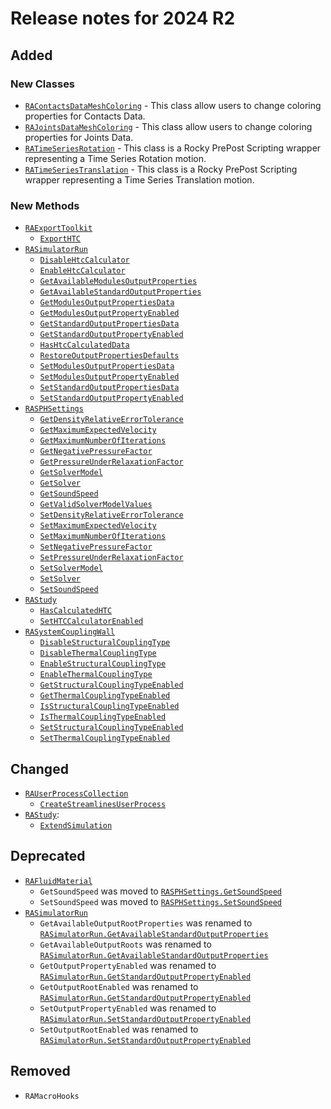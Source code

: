 <a id="release-notes-for-2024-r2"></a>

# Release notes for 2024 R2

<a id="added"></a>

## Added

<a id="new-classes"></a>

### New Classes

* [`RAContactsDataMeshColoring`](RAContactsDataMeshColoring.md) - This class allow users to change coloring properties for Contacts Data.
* [`RAJointsDataMeshColoring`](RAJointsDataMeshColoring.md) - This class allow users to change coloring properties for Joints Data.
* [`RATimeSeriesRotation`](RATimeSeriesRotation.md) - This class is a Rocky PrePost Scripting wrapper representing a Time Series Rotation motion.
* [`RATimeSeriesTranslation`](RATimeSeriesTranslation.md) - This class is a Rocky PrePost Scripting wrapper representing a Time Series Translation motion.

<a id="new-methods"></a>

### New Methods

* [`RAExportToolkit`](RAExportToolkit.md)
  * [`ExportHTC`](RAExportToolkit.md#generated.RAExportToolkit.ExportHTC)
* [`RASimulatorRun`](RASimulatorRun.md)
  * [`DisableHtcCalculator`](RASimulatorRun.md#generated.RASimulatorRun.DisableHtcCalculator)
  * [`EnableHtcCalculator`](RASimulatorRun.md#generated.RASimulatorRun.EnableHtcCalculator)
  * [`GetAvailableModulesOutputProperties`](RASimulatorRun.md#generated.RASimulatorRun.GetAvailableModulesOutputProperties)
  * [`GetAvailableStandardOutputProperties`](RASimulatorRun.md#generated.RASimulatorRun.GetAvailableStandardOutputProperties)
  * [`GetModulesOutputPropertiesData`](RASimulatorRun.md#generated.RASimulatorRun.GetModulesOutputPropertiesData)
  * [`GetModulesOutputPropertyEnabled`](RASimulatorRun.md#generated.RASimulatorRun.GetModulesOutputPropertyEnabled)
  * [`GetStandardOutputPropertiesData`](RASimulatorRun.md#generated.RASimulatorRun.GetStandardOutputPropertiesData)
  * [`GetStandardOutputPropertyEnabled`](RASimulatorRun.md#generated.RASimulatorRun.GetStandardOutputPropertyEnabled)
  * [`HasHtcCalculatedData`](RASimulatorRun.md#generated.RASimulatorRun.HasHtcCalculatedData)
  * [`RestoreOutputPropertiesDefaults`](RASimulatorRun.md#generated.RASimulatorRun.RestoreOutputPropertiesDefaults)
  * [`SetModulesOutputPropertiesData`](RASimulatorRun.md#generated.RASimulatorRun.SetModulesOutputPropertiesData)
  * [`SetModulesOutputPropertyEnabled`](RASimulatorRun.md#generated.RASimulatorRun.SetModulesOutputPropertyEnabled)
  * [`SetStandardOutputPropertiesData`](RASimulatorRun.md#generated.RASimulatorRun.SetStandardOutputPropertiesData)
  * [`SetStandardOutputPropertyEnabled`](RASimulatorRun.md#generated.RASimulatorRun.SetStandardOutputPropertyEnabled)
* [`RASPHSettings`](RASPHSettings.md)
  * [`GetDensityRelativeErrorTolerance`](RASPHSettings.md#generated.RASPHSettings.GetDensityRelativeErrorTolerance)
  * [`GetMaximumExpectedVelocity`](RASPHSettings.md#generated.RASPHSettings.GetMaximumExpectedVelocity)
  * [`GetMaximumNumberOfIterations`](RASPHSettings.md#generated.RASPHSettings.GetMaximumNumberOfIterations)
  * [`GetNegativePressureFactor`](RASPHSettings.md#generated.RASPHSettings.GetNegativePressureFactor)
  * [`GetPressureUnderRelaxationFactor`](RASPHSettings.md#generated.RASPHSettings.GetPressureUnderRelaxationFactor)
  * [`GetSolverModel`](RASPHSettings.md#generated.RASPHSettings.GetSolverModel)
  * [`GetSolver`](RASPHSettings.md#generated.RASPHSettings.GetSolver)
  * [`GetSoundSpeed`](RASPHSettings.md#generated.RASPHSettings.GetSoundSpeed)
  * [`GetValidSolverModelValues`](RASPHSettings.md#generated.RASPHSettings.GetValidSolverModelValues)
  * [`SetDensityRelativeErrorTolerance`](RASPHSettings.md#generated.RASPHSettings.SetDensityRelativeErrorTolerance)
  * [`SetMaximumExpectedVelocity`](RASPHSettings.md#generated.RASPHSettings.SetMaximumExpectedVelocity)
  * [`SetMaximumNumberOfIterations`](RASPHSettings.md#generated.RASPHSettings.SetMaximumNumberOfIterations)
  * [`SetNegativePressureFactor`](RASPHSettings.md#generated.RASPHSettings.SetNegativePressureFactor)
  * [`SetPressureUnderRelaxationFactor`](RASPHSettings.md#generated.RASPHSettings.SetPressureUnderRelaxationFactor)
  * [`SetSolverModel`](RASPHSettings.md#generated.RASPHSettings.SetSolverModel)
  * [`SetSolver`](RASPHSettings.md#generated.RASPHSettings.SetSolver)
  * [`SetSoundSpeed`](RASPHSettings.md#generated.RASPHSettings.SetSoundSpeed)
* [`RAStudy`](RAStudy.md)
  * [`HasCalculatedHTC`](RAStudy.md#generated.RAStudy.HasCalculatedHTC)
  * [`SetHTCCalculatorEnabled`](RAStudy.md#generated.RAStudy.SetHTCCalculatorEnabled)
* [`RASystemCouplingWall`](RASystemCouplingWall.md)
  * [`DisableStructuralCouplingType`](RASystemCouplingWall.md#generated.RASystemCouplingWall.DisableStructuralCouplingType)
  * [`DisableThermalCouplingType`](RASystemCouplingWall.md#generated.RASystemCouplingWall.DisableThermalCouplingType)
  * [`EnableStructuralCouplingType`](RASystemCouplingWall.md#generated.RASystemCouplingWall.EnableStructuralCouplingType)
  * [`EnableThermalCouplingType`](RASystemCouplingWall.md#generated.RASystemCouplingWall.EnableThermalCouplingType)
  * [`GetStructuralCouplingTypeEnabled`](RASystemCouplingWall.md#generated.RASystemCouplingWall.GetStructuralCouplingTypeEnabled)
  * [`GetThermalCouplingTypeEnabled`](RASystemCouplingWall.md#generated.RASystemCouplingWall.GetThermalCouplingTypeEnabled)
  * [`IsStructuralCouplingTypeEnabled`](RASystemCouplingWall.md#generated.RASystemCouplingWall.IsStructuralCouplingTypeEnabled)
  * [`IsThermalCouplingTypeEnabled`](RASystemCouplingWall.md#generated.RASystemCouplingWall.IsThermalCouplingTypeEnabled)
  * [`SetStructuralCouplingTypeEnabled`](RASystemCouplingWall.md#generated.RASystemCouplingWall.SetStructuralCouplingTypeEnabled)
  * [`SetThermalCouplingTypeEnabled`](RASystemCouplingWall.md#generated.RASystemCouplingWall.SetThermalCouplingTypeEnabled)

<a id="changed"></a>

## Changed

* [`RAUserProcessCollection`](RAUserProcessCollection.md)
  * [`CreateStreamlinesUserProcess`](RAUserProcessCollection.md#generated.RAUserProcessCollection.CreateStreamlinesUserProcess)
* [`RAStudy`](RAStudy.md):
  * [`ExtendSimulation`](RAStudy.md#generated.RAStudy.ExtendSimulation)

<a id="deprecated"></a>

## Deprecated

* [`RAFluidMaterial`](RAFluidMaterial.md)
  * `GetSoundSpeed` was moved to [`RASPHSettings.GetSoundSpeed`](RASPHSettings.md#generated.RASPHSettings.GetSoundSpeed)
  * `SetSoundSpeed` was moved to [`RASPHSettings.SetSoundSpeed`](RASPHSettings.md#generated.RASPHSettings.SetSoundSpeed)
* [`RASimulatorRun`](RASimulatorRun.md)
  * `GetAvailableOutputRootProperties` was renamed to [`RASimulatorRun.GetAvailableStandardOutputProperties`](RASimulatorRun.md#generated.RASimulatorRun.GetAvailableStandardOutputProperties)
  * `GetAvailableOutputRoots` was renamed to [`RASimulatorRun.GetAvailableStandardOutputProperties`](RASimulatorRun.md#generated.RASimulatorRun.GetAvailableStandardOutputProperties)
  * `GetOutputPropertyEnabled` was renamed to [`RASimulatorRun.GetStandardOutputPropertyEnabled`](RASimulatorRun.md#generated.RASimulatorRun.GetStandardOutputPropertyEnabled)
  * `GetOutputRootEnabled` was renamed to [`RASimulatorRun.GetStandardOutputPropertyEnabled`](RASimulatorRun.md#generated.RASimulatorRun.GetStandardOutputPropertyEnabled)
  * `SetOutputPropertyEnabled` was renamed to [`RASimulatorRun.SetStandardOutputPropertyEnabled`](RASimulatorRun.md#generated.RASimulatorRun.SetStandardOutputPropertyEnabled)
  * `SetOutputRootEnabled` was renamed to [`RASimulatorRun.SetStandardOutputPropertyEnabled`](RASimulatorRun.md#generated.RASimulatorRun.SetStandardOutputPropertyEnabled)

<a id="removed"></a>

## Removed

* `RAMacroHooks`
